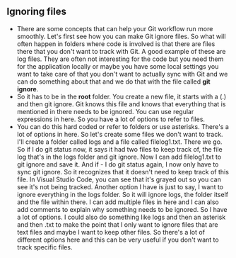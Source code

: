 ## Ignoring files

- There are some concepts that can help your Git workflow run more smoothly. Let's first see how you can make Git ignore files. So what will often happen in folders where code is involved is that there are files there that you don't want to track with Git. 
A good example of these are log files. 
They are often not interesting for the code but you need them for the application locally or maybe you have some local settings you want to take care of that you don't want to actually sync with Git and we can do something about that and we do that with the file called **git ignore**. 
- So it has to be in the **root** folder. You create a new file, it starts with a (.) and then git ignore. Git knows this file and knows that everything that is mentioned in there needs to be ignored. You can use regular expressions in here. So you have a lot of options to refer to files. 
- You can do this hard coded or refer to folders or use asterisks. There's a lot of options in here. So let's create some files we don't want to track. I'll create a folder called logs and a file called filelog1.txt. There we go. So if I do git status now, it says it had two files to keep track of, the file log that's in the logs folder and git ignore. Now I can add filelog1.txt to git ignore and save it. And if - I do git status again, I now only have to sync git ignore. So it recognizes that it doesn't need to keep track of this file. In Visual Studio Code, you can see that it's grayed out so you can see it's not being tracked. Another option I have is just to say, I want to ignore everything in the logs folder. So it will ignore logs, the folder itself and the file within there. I can add multiple files in here and I can also add comments to explain why something needs to be ignored. So I have a lot of options. I could also do something like logs and then an asterisk and then .txt to make the point that I only want to ignore files that are text files and maybe I want to keep other files. So there's a lot of different options here and this can be very useful if you don't want to track specific files.